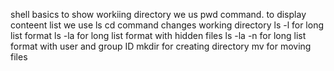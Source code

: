 shell basics
 to show workiing directory we us pwd command. to display conteent list we use ls
cd command changes working directory
ls -l for long list format
ls -la for long list format with hidden files
ls -la -n for long list format with user and group ID
mkdir for creating directory
mv for moving files
